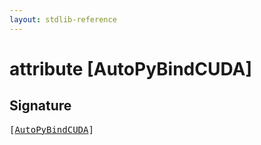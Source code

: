```yaml
---
layout: stdlib-reference
---
```


# attribute [AutoPyBindCUDA]

## Signature

<pre>
[<a href="/stdlib-reference/attributes/autopybindcuda-046abcd">AutoPyBindCUDA</a>]
</pre>

